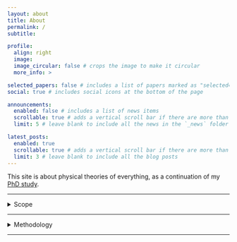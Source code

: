 ```yaml
---
layout: about
title: About
permalink: /
subtitle: 

profile:
  align: right
  image: 
  image_circular: false # crops the image to make it circular
  more_info: >

selected_papers: false # includes a list of papers marked as "selected={true}"
social: true # includes social icons at the bottom of the page

announcements:
  enabled: false # includes a list of news items
  scrollable: true # adds a vertical scroll bar if there are more than 3 news items
  limit: 5 # leave blank to include all the news in the `_news` folder

latest_posts:
  enabled: true
  scrollable: true # adds a vertical scroll bar if there are more than 3 new posts items
  limit: 3 # leave blank to include all the blog posts
---
```


This site is about physical theories of everything, as a continuation of my [PhD study](http://hdl.handle.net/10012/19734).

___

<details markdown=1><summary markdown="span">Scope</summary>

<br>

I take a theory of everything to contain at least the following components: 

#### 1. Dynamical law

What variables to use to describe the physical universe? What laws govern them?

#### 2. Boundary condition

What boundary condition to apply to in conjunction with the dynamical laws?
  
#### 3. Empirical prescription

How to derive empirical predictions given the dynamical laws and bounary condition?

The first topic is studied in **particle physics** and **quantum gravity**, the second in **quantum cosmology**, and the third in **quantum foundations**. These delinate the scope of this site subject-wise.

</details>

___

<details markdown=1><summary markdown="span">Methodology</summary>

#### Credence

What's the correct approach to quantum gravity? No one knows for sure.

How to proceed facing difficult questions like this? Write down possibilities; assign credences based on current clues; discover new clues; update credences; repeat till the answer is clear.

#### Priority

What clues to prioritize for discovery? Those that change credences most. E.g., a result that rules out an otherwise promising approach.

What projects to avoid when planning? Those that change credences least. E.g., trying to promote a ruled-out approach without addressing the issue.

#### Links

[[prediction markets link]]

[[bullshit in physics link]]

</details>

___
